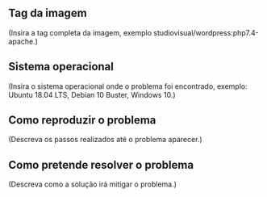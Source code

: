 ## Tag da imagem

(Insira a tag completa da imagem, exemplo studiovisual/wordpress:php7.4-apache.)

## Sistema operacional

(Insira o sistema operacional onde o problema foi encontrado, exemplo: Ubuntu 18.04 LTS, Debian 10 Buster, Windows 10.)

## Como reproduzir o problema

(Descreva os passos realizados até o problema aparecer.)

## Como pretende resolver o problema

(Descreva como a solução irá mitigar o problema.)
